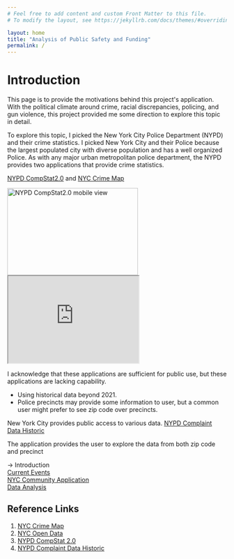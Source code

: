 ```yaml
---
# Feel free to add content and custom Front Matter to this file.
# To modify the layout, see https://jekyllrb.com/docs/themes/#overriding-theme-defaults

layout: home
title: "Analysis of Public Safety and Funding"
permalink: /
---
```


# Introduction

This page is to provide the motivations behind this project's application.  With the political climate around crime, racial discrepancies, policing, and gun violence, this project provided me some direction to explore this topic in detail.  

To explore this topic, I picked the New York City Police Department (NYPD)  and their crime statistics.  I picked New York City and their Police because the largest populated city with diverse population and has a well organized Police.  As with any major urban metropolitan police department, the NYPD provides two applications that provide crime statistics.  

[NYPD CompStat2.0][NYPD CompStat2.0] and [NYC Crime Map][NYC Crime Map]  

<div class="row">
    <div class="col-md-6">
        <img src="/projects/AIT722/img_0374.png" title="NYPD CompStat2.0 mobile view" width=300 height=200>
    </div>
    <div class="col-md-6">
        <iframe id="NYC-Crime-Map-iframe"
            title="NYC Crime Map"
            width="300"
            height="200"
            src="https://maps.nyc.gov/crime/">
        </iframe>
    </div>
</div>

I acknowledge that these applications are sufficient for public use, but these applications are lacking capability.

* Using historical data beyond 2021.
* Police precincts may provide some information to user, but a common user might prefer to see zip code over precincts.  

New York City provides public access to various data.  [NYPD Complaint Data Historic][NYPD Complaint Data Historic] 

The application provides the user to explore the data from both zip code and precinct

<div id="navigationSide">
    <a disabled > -> Introduction</a>
    <br>
    <a href="/projects/ait722/Current_Events">Current Events</a>
    <br>  
    <a href="/projects/ait722/application/">NYC Community Application</a>
    <br>
    <a href="/projects/ait722/application/analysis">Data Analysis</a>
</div>
<div id="referenceLinks">
    <h2>Reference Links</h2>
    <ol>
        <li>
            <a href="https://maps.nyc.gov/crime/">NYC Crime Map</a>
        </li>
        <li>
            <a href="https://opendata.cityofnewyork.us">NYC Open Data</a>
        </li>
        <li>
            <a href="https://compstat.nypdonline.org/">NYPD CompStat 2.0</a>
        </li>
        <li>
            <a href="https://data.cityofnewyork.us/Public-Safety/NYPD-Complaint-Data-Historic/qgea-i56i">NYPD Complaint Data Historic</a>
        </li>
    </ol>
</div>

<script>
    $(document).ready(() => {
        var toc = $("#navigationSide");
        if (toc != null)
        {
            var nav = $("div.col-md-2");
            toc.prependTo(nav);
        }

        var ref = $("#referenceLinks");
        if (ref != null)
        {
            var nav = $("div.col-md-2");
            ref.appendTo(nav);
        }        
        return;
    });

</script>

[Current Events]: /projects/ait722/Current_Events
[NYPD CompStat2.0]: https://compstat.nypdonline.org/
[NYC Crime Map]: https://maps.nyc.gov/crime/
[NYPD Complaint Data Historic]: https://data.cityofnewyork.us/Public-Safety/NYPD-Complaint-Data-Historic/qgea-i56i